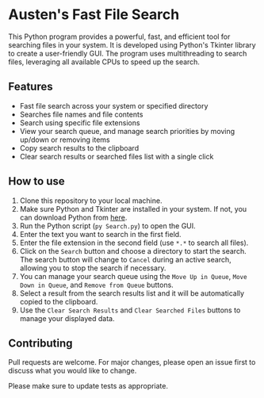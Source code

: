# Austen's Fast File Search

This Python program provides a powerful, fast, and efficient tool for searching files in your system. It is developed using Python's Tkinter library to create a user-friendly GUI. The program uses multithreading to search files, leveraging all available CPUs to speed up the search.

## Features

- Fast file search across your system or specified directory
- Searches file names and file contents
- Search using specific file extensions
- View your search queue, and manage search priorities by moving up/down or removing items
- Copy search results to the clipboard
- Clear search results or searched files list with a single click

## How to use

1. Clone this repository to your local machine.
2. Make sure Python and Tkinter are installed in your system. If not, you can download Python from [here](https://www.python.org/downloads/).
3. Run the Python script (`py Search.py`) to open the GUI.
4. Enter the text you want to search in the first field.
5. Enter the file extension in the second field (use `*.*` to search all files).
6. Click on the `Search` button and choose a directory to start the search. The search button will change to `Cancel` during an active search, allowing you to stop the search if necessary.
7. You can manage your search queue using the `Move Up in Queue`, `Move Down in Queue`, and `Remove from Queue` buttons.
8. Select a result from the search results list and it will be automatically copied to the clipboard.
9. Use the `Clear Search Results` and `Clear Searched Files` buttons to manage your displayed data.

## Contributing

Pull requests are welcome. For major changes, please open an issue first to discuss what you would like to change.

Please make sure to update tests as appropriate.
